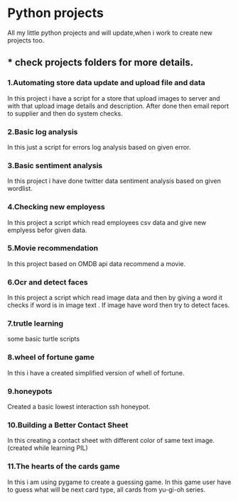 # Python projects

All my little python projects and will update,when i work to create new projects too.

## * check projects folders for more details.


### 1.Automating store data update and upload file and data
In this project i have a script for a store that upload images to server and with that upload image details and description. After done then email report to supplier and then do system checks.

### 2.Basic log analysis
In this just a script for errors log analysis based on given error.

### 3.Basic sentiment analysis
In this project i have done twitter data sentiment analysis based on given wordlist.

### 4.Checking new employess
In this project a script which read employees csv data and give new emplyess befor given data.

### 5.Movie recommendation
In this project based on OMDB api data recommend a movie.

### 6.Ocr and detect faces 
In this project a script which read image data and then by giving a word it checks if word is in image text . If image have word then try to detect faces.

### 7.trutle learning
some basic turtle scripts

### 8.wheel of fortune game
In this i have a created simplified version of whell of fortune.

### 9.honeypots
Created a basic lowest interaction ssh honeypot.

### 10.Building a Better Contact Sheet
In this creating a contact sheet with different color of same text image.(created while learning PIL)

### 11.The hearts of the cards game
In this i am using pygame to create a guessing game. In this game user have to guess what will be next card type, all cards from yu-gi-oh series.
